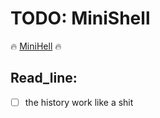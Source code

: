 # TODO: MiniShell

🔥 [MiniHell](https://docs.google.com/spreadsheets/d/1wlAEhipAjLumEOrwxmhH2UWn2CSbg--wddDBo1AdTYA/edit?usp=sharing) 🔥

## Read_line:
 - [ ] the history work like a shit